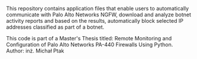 This repository contains application files that enable users to automatically communicate with Palo Alto Networks NGFW, download and analyze botnet activity reports and based on the results, automatically block selected IP addresses classified as part of a botnet.

This code is part of a Master's Thesis titled: Remote Monitoring and Configuration of Palo Alto Networks PA-440 Firewalls Using Python.  
Author: inż. Michał Ptak
